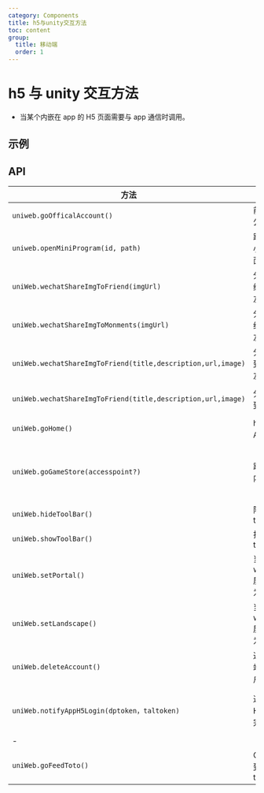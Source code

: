 ```yaml
---
category: Components
title: h5与unity交互方法
toc: content
group:
  title: 移动端
  order: 1
---
```


# h5 与 unity 交互方法

- 当某个内嵌在 app 的 H5 页面需要与 app 通信时调用。

## 示例

<!-- prettier-ignore -->
<code src="./demo/index.tsx"></code>

## API

| 方法                                                         | 说明                        | 参数类型                                                       | 参数说明                                                                                   |
| ------------------------------------------------------------ | --------------------------- | -------------------------------------------------------------- | ------------------------------------------------------------------------------------------ |
| `uniweb.goOfficalAccount()`                                  | 前往关注公众号              | -                                                              | -                                                                                          |
| `uniweb.openMiniProgram(id, path)`                           | 跳转指定小程序页面          | id： string, path: string                                      | id:小程序原始 id path: 小程序页面路径                                                      |
| `uniWeb.wechatShareImgToFriend(imgUrl)`                      | 分享图片给微信好友          | imgUrl: string                                                 | imgUrl: 分享图片的链接                                                                     |
| `uniWeb.wechatShareImgToMonments(imgUrl)`                    | 分享图片给微信朋友圈        | imgUrl: string                                                 | imgUrl: 分享图片的链接                                                                     |
| `uniWeb.wechatShareImgToFriend(title,description,url,image)` | 分享 url 到微信好友         | title: string, description: string, url: string, image: string | 见[微信 sdk](https://developers.weixin.qq.com/doc/offiaccount/OA_Web_Apps/JS-SDK.html#111) |
| `uniWeb.wechatShareImgToFriend(title,description,url,image)` | 分享 url 到朋友圈           | title: string, description: string, url: string, image: string | 见[微信 sdk](https://developers.weixin.qq.com/doc/offiaccount/OA_Web_Apps/JS-SDK.html#111) |
| `uniWeb.goHome()`                                            | h5 返回 App 内              | -                                                              | -                                                                                          |
| `uniWeb.goGameStore(accesspoint?)`                           | 跳转应用内商店              | accesspoint: 'HubButton'/'Pinyin_Jump'                         | HubButton： CA 内跳转识字商店 Pinyin_Jump:CA 内跳转拼音商品                                |
| `uniWeb.hideToolBar()`                                       | 隐藏 toolbar                | -                                                              | -                                                                                          |
| `uniWeb.showToolBar()`                                       | 打开 toolbar                | -                                                              | -                                                                                          |
| `uniWeb.setPortal()`                                         | 当前 webview 屏幕方向为竖屏 | -                                                              | -                                                                                          |
| `uniWeb.setLandscape()`                                      | 当前 webview 屏幕方向为横屏 | -                                                              | -                                                                                          |
| `uniWeb.deleteAccount()`                                     | 通知客户端删除账户          | -                                                              | -                                                                                          |
| `uniWeb.notifyAppH5Login(dptoken，taltoken)`                 | 通知 app H5 登录完成        | dptoken: string, taltoken: string                              | dptoken: 熊猫博士账号 token, taltoken: tal 的 token                                        |
| -                                                            |
| `uniWeb.goFeedToto()`                                        | CA 跳转到喂食 toto          | -                                                              | -                                                                                          |
